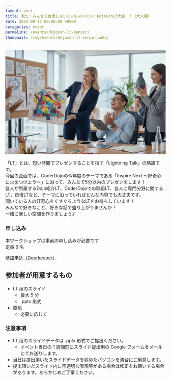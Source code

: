 ```yaml
---
layout: post
title: 秋だ！みんなで自慢しあいたいちゃいたい！DojoConLT大会！！（大人編）
date: 2025-09-27 00:00:00 +0900
categories: event
permalink: /events/dojocon-lt-senior/
thumbnail: /img/events/dojocon-lt-senior.webp
---
```


<img class='w-full pb-8' src='/img/events/dojocon-lt-senior.webp' alt='カバー画像 秋だ！みんなで自慢しあいたいちゃいたい！DojoConLT大会！！（大人編）'>

「LT」とは、短い時間でプレゼンすることを指す「Lightning Talk」の略語です。<br>
今回の企画では、CoderDojoの今年度のテーマである「Inspire Next 〜好奇心に火をつけよう〜」に沿って、みんなで5分以内のプレゼンをします！<br>
各人が所属するDojo紹介LT、CoderDojoでの取組LT、各人に専門分野に関するLT、自慢LTなど、テーマに沿っていればどんな内容でも大丈夫です。<br>
聞いている人の好奇心をくすぐるようなLTをお待ちしています！<br>
みんなで好きなこと、好きな話で盛り上がりませんか？<br>
一緒に楽しい空間を作りましょう♪

### 申し込み

本ワークショップは事前の申し込みが必要です<br>
定員 6 名

<a href="https://dojocon-japan.doorkeeper.jp/events/190280" target="_blank" >参加申込（Doorkeeper）</a>

## 参加者が用意するもの

* LT 用のスライド
  * 最大 5 分
  * .pptx 形式
* 原稿
  * 必要に応じて

### 注意事項

* LT 用のスライドデータは .pptx 形式でご提出ください。
  * イベント当日の 1 週間前にスライド提出用の Google フォームをメールにてお送りします。
* 当日は提出頂いたスライドデータを収めたパソコンを演台にご用意します。
* 提出頂いたスライド内に不適切な表現等がある場合は修正をお願いする場合があります。あらかじめご了承ください。
